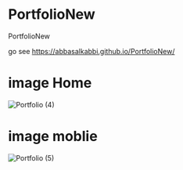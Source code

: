 # PortfolioNew
PortfolioNew 

go see https://abbasalkabbi.github.io/PortfolioNew/


# image Home 
![Portfolio (4)](https://user-images.githubusercontent.com/75854041/121808641-25ebbe00-cc62-11eb-964f-78a411794d81.png)

# image moblie
![Portfolio (5)](https://user-images.githubusercontent.com/75854041/122294036-505aa700-cf00-11eb-9494-c2404290b2ed.png)

